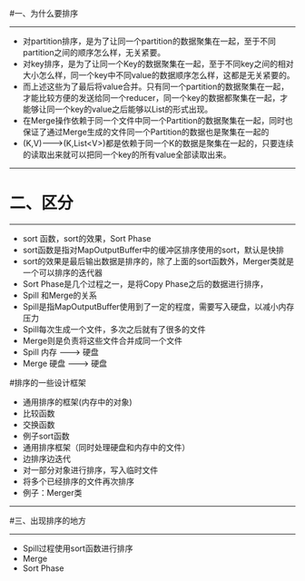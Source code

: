 #一、为什么要排序
***

* 对partition排序，是为了让同一个partition的数据聚集在一起，至于不同partition之间的顺序怎么样，无关紧要。
* 对key排序，是为了让同一个Key的数据聚集在一起，至于不同key之间的相对大小怎么样，同一个key中不同value的数据顺序怎么样，这都是无关紧要的。
* 而上述这些为了最后将value合并。只有同一个partition的数据聚集在一起，才能比较方便的发送给同一个reducer，同一个key的数据都聚集在一起，才能够让同一个key的value之后能够以List的形式出现。
* 在Merge操作依赖于同一个文件中同一个Partition的数据聚集在一起，同时也保证了通过Merge生成的文件同一个Partition的数据也是聚集在一起的
* (K,V)--->(K,List&lt;V>)都是依赖于同一个K的数据是聚集在一起的，只要连续的读取出来就可以把同一个key的所有value全部读取出来。

***
# 二、区分
***
* sort 函数，sort的效果，Sort Phase
 * sort函数是指对MapOutputBuffer中的缓冲区排序使用的sort，默认是快排
 * sort的效果是最后输出数据是排序的，除了上面的sort函数外，Merger类就是一个可以排序的迭代器
* Sort Phase是几个过程之一，是将Copy Phase之后的数据进行排序，
* Spill 和Merge的关系
 * Spill是指MapOutputBuffer使用到了一定的程度，需要写入硬盘，以减小内存压力
 * Spill每次生成一个文件，多次之后就有了很多的文件
 * Merge则是负责将这些文件合并成同一个文件
 * Spill 内存 ---> 硬盘
 * Merge 硬盘 ---> 硬盘

#排序的一些设计框架
* 通用排序的框架(内存中的对象)
 * 比较函数
 * 交换函数
 * 例子sort函数
* 通用排序框架（同时处理硬盘和内存中的文件）
 * 边排序边迭代
 * 对一部分对象进行排序，写入临时文件
 * 将多个已经排序的文件再次排序
 * 例子：Merger类

***
#三、出现排序的地方
***

* Spill过程使用sort函数进行排序
* Merge
* Sort Phase
